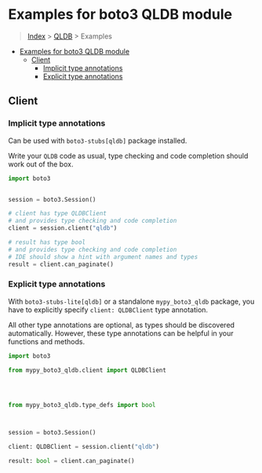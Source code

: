 <a id="examples-for-boto3-qldb-module"></a>

# Examples for boto3 QLDB module

> [Index](../README.md) > [QLDB](./README.md) > Examples

- [Examples for boto3 QLDB module](#examples-for-boto3-qldb-module)
  - [Client](#client)
    - [Implicit type annotations](#implicit-type-annotations)
    - [Explicit type annotations](#explicit-type-annotations)

<a id="client"></a>

## Client

<a id="implicit-type-annotations"></a>

### Implicit type annotations

Can be used with `boto3-stubs[qldb]` package installed.

Write your `QLDB` code as usual, type checking and code completion should work
out of the box.

```python
import boto3


session = boto3.Session()

# client has type QLDBClient
# and provides type checking and code completion
client = session.client("qldb")

# result has type bool
# and provides type checking and code completion
# IDE should show a hint with argument names and types
result = client.can_paginate()
```

<a id="explicit-type-annotations"></a>

### Explicit type annotations

With `boto3-stubs-lite[qldb]` or a standalone `mypy_boto3_qldb` package, you
have to explicitly specify `client: QLDBClient` type annotation.

All other type annotations are optional, as types should be discovered
automatically. However, these type annotations can be helpful in your functions
and methods.

```python
import boto3

from mypy_boto3_qldb.client import QLDBClient




from mypy_boto3_qldb.type_defs import bool



session = boto3.Session()

client: QLDBClient = session.client("qldb")

result: bool = client.can_paginate()
```
